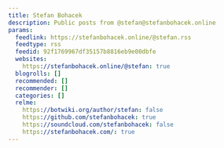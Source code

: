 ```yaml
---
title: Stefan Bohacek
description: Public posts from @stefan@stefanbohacek.online
params:
  feedlink: https://stefanbohacek.online/@stefan.rss
  feedtype: rss
  feedid: 92f1769967df35157b8816eb9e00dbfe
  websites:
    https://stefanbohacek.online/@stefan: true
  blogrolls: []
  recommended: []
  recommender: []
  categories: []
  relme:
    https://botwiki.org/author/stefan: false
    https://github.com/stefanbohacek: true
    https://soundcloud.com/stefanbohacek: false
    https://stefanbohacek.com/: true
---
```

